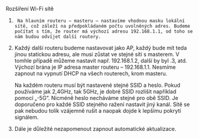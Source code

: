 Rozšíření Wi-Fi sítě

1.  	Na hlavním routeru – masteru – nastavíme vhodnou masku lokální sítě, což záleží na předpokládaném počtu uvolněných adres. Budeme počítat s tím, že router má výchozí adresu 192.168.1.1, od toho se nám budou odvíjet další routery.



2. 	Každý další routeru budeme nastavovat jako AP, každý bude mít teda jinou statickou adresu, ale musí zůstat ve stejné síti s masterem. V tomhle případě můžeme nastavit např. 192.168.1.2, další by byl .3, atd. Výchozí brána je IP adresa master routeru – 192.168.1.1. Nesmíme zapnout na vypnutí DHCP na všech routerech, krom masteru.


	Na každém routeru musí být nastavené stejné SSID a heslo. Pokud používáme jak 2,4GHz, tak 5GHz, je dobré SSID rozlišit například pomocí „-5G“. Nicméně heslo necháváme stejné pro obě SSID.
	Je doporučeno pro každé SSID stejného ražení nastavit jiný kanál. Sítě se pak nebudou tolik vzájemně rušit a naopak dojde k lepšímu pokrytí signálem.


















3.	Dále je důležité nezapomenout zapnout automatické aktualizace.
